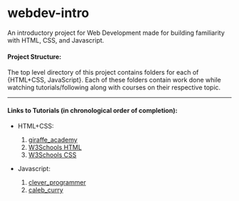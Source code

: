 # webdev-intro
An introductory project for Web Development made for building familiarity with HTML, CSS, and Javascript.


#### **Project Structure**:
The top level directory of this project contains folders for each of {HTML+CSS, JavaScript}.
Each of these folders contain work done while watching tutorials/following along with courses on their respective topic.

---
#### Links to Tutorials (in chronological order of completion):

- HTML+CSS: 
  1. [giraffe_academy](https://www.youtube.com/watch?v=pQN-pnXPaVg)
  2. [W3Schools HTML](https://www.w3schools.com/html/default.asp)
  3. [W3Schools CSS](https://www.w3schools.com/css/default.asp)

- Javascript:
  1. [clever_programmer](https://www.youtube.com/watch?v=Qqx_wzMmFeA&t=2618s) 
  2. [caleb_curry](https://www.youtube.com/watch?v=9M4XKi25I2M&t=301s)
